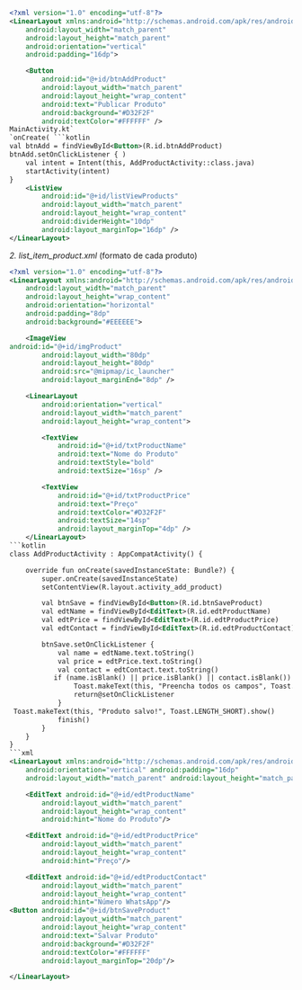 ```xml
<?xml version="1.0" encoding="utf-8"?>
<LinearLayout xmlns:android="http://schemas.android.com/apk/res/android"
    android:layout_width="match_parent"
    android:layout_height="match_parent"
    android:orientation="vertical"
    android:padding="16dp">

    <Button
        android:id="@+id/btnAddProduct"
        android:layout_width="match_parent"
        android:layout_height="wrap_content"
        android:text="Publicar Produto"
        android:background="#D32F2F"
        android:textColor="#FFFFFF" />
MainActivity.kt`
`onCreate( ```kotlin
val btnAdd = findViewById<Button>(R.id.btnAddProduct)
btnAdd.setOnClickListener { )
    val intent = Intent(this, AddProductActivity::class.java)
    startActivity(intent)
}
    <ListView
        android:id="@+id/listViewProducts"
        android:layout_width="match_parent"
        android:layout_height="wrap_content"
        android:dividerHeight="10dp"
        android:layout_marginTop="16dp" />
</LinearLayout>
```
*2. list_item_product.xml* (formato de cada produto)
```xml
<?xml version="1.0" encoding="utf-8"?>
<LinearLayout xmlns:android="http://schemas.android.com/apk/res/android"
    android:layout_width="match_parent"
    android:layout_height="wrap_content"
    android:orientation="horizontal"
    android:padding="8dp"
    android:background="#EEEEEE">

    <ImageView
android:id="@+id/imgProduct"
        android:layout_width="80dp"
        android:layout_height="80dp"
        android:src="@mipmap/ic_launcher"
        android:layout_marginEnd="8dp" />

    <LinearLayout
        android:orientation="vertical"
        android:layout_width="match_parent"
        android:layout_height="wrap_content">

        <TextView
            android:id="@+id/txtProductName"
            android:text="Nome do Produto"
            android:textStyle="bold"
            android:textSize="16sp" />

        <TextView
            android:id="@+id/txtProductPrice"
            android:text="Preço"
            android:textColor="#D32F2F"
            android:textSize="14sp"
            android:layout_marginTop="4dp" />
    </LinearLayout>
```kotlin
class AddProductActivity : AppCompatActivity() {

    override fun onCreate(savedInstanceState: Bundle?) {
        super.onCreate(savedInstanceState)
        setContentView(R.layout.activity_add_product)

        val btnSave = findViewById<Button>(R.id.btnSaveProduct)
        val edtName = findViewById<EditText>(R.id.edtProductName)
        val edtPrice = findViewById<EditText>(R.id.edtProductPrice)
        val edtContact = findViewById<EditText>(R.id.edtProductContact)

        btnSave.setOnClickListener {
            val name = edtName.text.toString()
            val price = edtPrice.text.toString()
            val contact = edtContact.text.toString()
           if (name.isBlank() || price.isBlank() || contact.isBlank()) {
                Toast.makeText(this, "Preencha todos os campos", Toast.LENGTH_SHORT).show()
                return@setOnClickListener
            }
 Toast.makeText(this, "Produto salvo!", Toast.LENGTH_SHORT).show()
            finish()
        }
    }
}
```xml
<LinearLayout xmlns:android="http://schemas.android.com/apk/res/android"
    android:orientation="vertical" android:padding="16dp"
    android:layout_width="match_parent" android:layout_height="match_parent">

    <EditText android:id="@+id/edtProductName"
        android:layout_width="match_parent"
        android:layout_height="wrap_content"
        android:hint="Nome do Produto"/>

    <EditText android:id="@+id/edtProductPrice"
        android:layout_width="match_parent"
        android:layout_height="wrap_content"
        android:hint="Preço"/>

    <EditText android:id="@+id/edtProductContact"
        android:layout_width="match_parent"
        android:layout_height="wrap_content"
        android:hint="Número WhatsApp"/>
<Button android:id="@+id/btnSaveProduct"
        android:layout_width="match_parent"
        android:layout_height="wrap_content"
        android:text="Salvar Produto"
        android:background="#D32F2F"
        android:textColor="#FFFFFF"
        android:layout_marginTop="20dp"/>

</LinearLayout>
```

